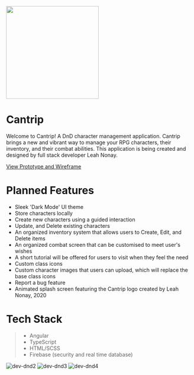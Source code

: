 <img src="https://user-images.githubusercontent.com/61296534/150651914-042971aa-d2bb-4275-a075-d4a14c9338a7.png" width="250"/>

# Cantrip

Welcome to Cantrip! A DnD character management application. Cantrip brings a new and vibrant way to manage your RPG characters, their inventory, and their combat abilities. This application is being created and designed by full stack developer Leah Nonay.

[View Prototype and Wireframe](https://www.figma.com/file/t9gJ1cqXQLW8AChamJwsRv/Cantrip-Basic-UI?node-id=0%3A1)

# Planned Features
* Sleek 'Dark Mode' UI theme
* Store characters locally
* Create new characters using a guided interaction
* Update, and Delete existing characters
* An organized inventory system that allows users to Create, Edit, and Delete items
* An organized combat screen that can be customised to meet user's wishes
* A short tutorial will be offered for users to visit when they feel the need
* Custom class icons
* Custom character images that users can upload, which will replace the base class icons
* Report a bug feature
* Animated splash screen featuring the Cantrip logo created by Leah Nonay, 2020

# Tech Stack
> - Angular
> - TypeScript
> - HTML/SCSS
> - Firebase (security and real time database)

![dev-dnd2](https://user-images.githubusercontent.com/61296534/150652106-6259092e-d7ff-4ed5-88db-8eb92200ed26.jpg)
![dev-dnd3](https://user-images.githubusercontent.com/61296534/150652107-aa6bd8b8-d0fb-4b75-9b2b-704a99f286e9.jpg)
![dev-dnd4](https://user-images.githubusercontent.com/61296534/150652108-4b818df8-5a20-400b-b1b0-abd257e6be0b.jpg)
